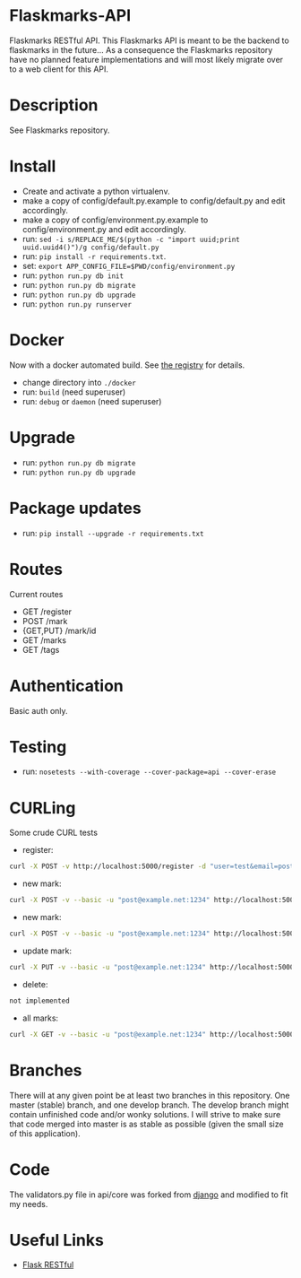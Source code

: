 Flaskmarks-API
==============
Flaskmarks RESTful API. This Flaskmarks API is meant to be the backend to flaskmarks in the future... As a consequence the Flaskmarks repository have no planned feature implementations and will most likely migrate over to a web client for this API.

Description
===========
See Flaskmarks repository.

Install
=======
* Create and activate a python virtualenv.
* make a copy of config/default.py.example to config/default.py and edit accordingly.
* make a copy of config/environment.py.example to config/environment.py and edit accordingly.
* run: `sed -i s/REPLACE_ME/$(python -c "import uuid;print uuid.uuid4()")/g config/default.py`
* run: `pip install -r requirements.txt`.
* set: `export APP_CONFIG_FILE=$PWD/config/environment.py`
* run: `python run.py db init`
* run: `python run.py db migrate`
* run: `python run.py db upgrade`
* run: `python run.py runserver`

Docker
======
Now with a docker automated build. See [the registry](https://registry.hub.docker.com/u/plastboks/flaskmarks-api/) for details.
* change directory into `./docker`
* run: `build` (need superuser)
* run: `debug` or `daemon` (need superuser)

Upgrade
=======
* run: `python run.py db migrate`
* run: `python run.py db upgrade`

Package updates
===============
* run: `pip install --upgrade -r requirements.txt`

Routes
======
Current routes
* GET /register
* POST /mark
* {GET,PUT} /mark/id
* GET /marks
* GET /tags

Authentication
=============
Basic auth only.

Testing
=======
* run: `nosetests --with-coverage --cover-package=api --cover-erase`

CURLing
=======
Some crude CURL tests
* register:
```bash
curl -X POST -v http://localhost:5000/register -d "user=test&email=post@example.net&password=1234"
```
* new mark:
```bash
curl -X POST -v --basic -u "post@example.net:1234" http://localhost:5000/mark -d "type=bookmark&title=test&url=http://example.org"
```
* new mark:
```bash
curl -X POST -v --basic -u "post@example.net:1234" http://localhost:5000/mark -d "type=bookmark&title=test&tags=1,2,3&url=http://example.org"
```
* update mark:
```bash
curl -X PUT -v --basic -u "post@example.net:1234" http://localhost:5000/mark/3 -d "title=horse"
```
* delete:
```bash
not implemented
```
* all marks:
```bash
curl -X GET -v --basic -u "post@example.net:1234" http://localhost:5000/marks
```


Branches
========
There will at any given point be at least two branches in this repository. One
master (stable) branch, and one develop branch. The develop branch might contain
unfinished code and/or wonky solutions. I will strive to make sure that code 
merged into master is as stable as possible (given the small size of this application).

Code
====
The validators.py file in api/core was forked from [django](https://github.com/django/django) and modified to fit my needs.

Useful Links
============
* [Flask RESTful](http://flask-restful.readthedocs.org/en/latest/)
